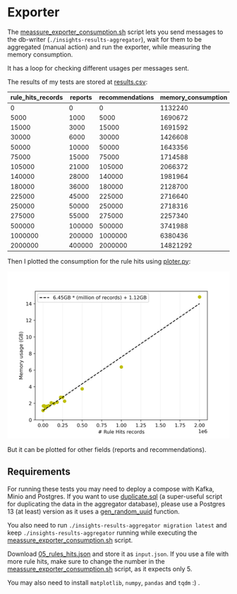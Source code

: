 # Exporter

The [meassure_exporter_consumption.sh](meassure_exporter_consumption.sh) script lets you send messages to the db-writer (`./insights-results-aggregator`), wait for them to be aggregated (manual action) and run the exporter, while measuring the memory consumption.

It has a loop for checking different usages per messages sent.

The results of my tests are stored at [results.csv](results.csv):

| rule_hits_records | reports | recommendations | memory_consumption |
| ----------------- | ------- | --------------- | ------------------ |
| 0                 | 0       | 0               | 1132240            |
| 5000              | 1000    | 5000            | 1690672            |
| 15000             | 3000    | 15000           | 1691592            |
| 30000             | 6000    | 30000           | 1426608            |
| 50000             | 10000   | 50000           | 1643356            |
| 75000             | 15000   | 75000           | 1714588            |
| 105000            | 21000   | 105000          | 2066372            |
| 140000            | 28000   | 140000          | 1981964            |
| 180000            | 36000   | 180000          | 2128700            |
| 225000            | 45000   | 225000          | 2716640            |
| 250000            | 50000   | 250000          | 2718316            |
| 275000            | 55000   | 275000          | 2257340            |
| 500000            | 100000  | 500000          | 3741988            |
| 1000000           | 200000  | 1000000         | 6380436            |
| 2000000           | 400000  | 2000000         | 14821292           |

Then I plotted the consumption for the rule hits using [ploter.py](ploter.py):

![results.jpg](results.jpg)

But it can be plotted for other fields (reports and recommendations).

## Requirements

For running these tests you may need to deploy a compose with Kafka, Minio and Postgres. If you want to use [duplicate.sql](duplicate.sql) (a super-useful script for duplicating the data in the aggregator database), please use a Postgres 13 (at least) version as it uses a [gen_random_uuid](https://www.postgresql.org/docs/13/functions-uuid.html) function.

You also need to run `./insights-results-aggregator migration latest` and keep `./insights-results-aggregator` running while executing the [meassure_exporter_consumption.sh](meassure_exporter_consumption.sh) script.

Download [05_rules_hits.json](https://raw.githubusercontent.com/RedHatInsights/insights-results-aggregator-data/master/messages/normal/05_rules_hits.json) and store it as `input.json`. If you use a file with more rule hits, make sure to change the number in the [meassure_exporter_consumption.sh](meassure_exporter_consumption.sh) script, as it expects only 5.

You may also need to install `matplotlib`, `numpy`, `pandas` and `tqdm` :) .